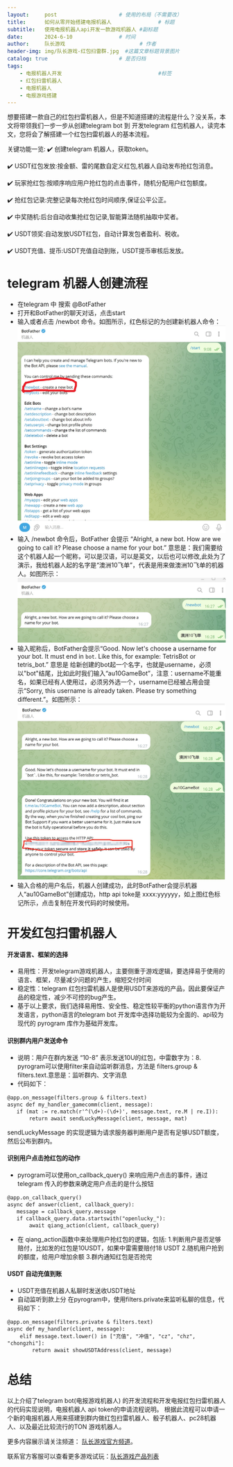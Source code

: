 ```yaml
---
layout:     post   				    # 使用的布局（不需要改）
title:      如何从零开始搭建电报机器人				# 标题 
subtitle:   使用电报机器人api开发一款游戏机器人 #副标题
date:       2024-6-10				# 时间
author:     队长游戏 						# 作者
header-img: img/队长游戏-红包扫雷群.jpg 	#这篇文章标题背景图片
catalog: true 						# 是否归档
tags:
    - 电报机器人开发								#标签
    - 红包扫雷机器人
    - 电报机器人
    - 电报游戏搭建
---
```

想要搭建一款自己的红包扫雷机器人，但是不知道搭建的流程是什么？没关系，本文将带领我们一步一步从创建telegram bot 到 开发telegram 红包机器人，读完本文，您将会了解搭建一个红包扫雷机器人的基本流程。

关键功能一览:
:heavy_check_mark: 创建telegram 机器人，获取token。

:heavy_check_mark: USDT红包发放:按金额、雷的尾数自定义红包,机器人自动发布抢红包消息。

:heavy_check_mark: 玩家抢红包:按顺序响应用户抢红包的点击事件，随机分配用户红包额度。

:heavy_check_mark: 抢红包记录:完整记录每次抢红包时间顺序,保证公平公正。

:heavy_check_mark: 中奖随机:后台自动收集抢红包记录,智能算法随机抽取中奖者。

:heavy_check_mark: USDT领奖:自动发放USDT红包，自动计算发包者盈利、税收。

:heavy_check_mark: USDT充值、提币:USDT充值自动到账，USDT提币审核后发放。

# telegram 机器人创建流程
- 在telegram 中 搜索 @BotFather
- 打开和BotFather的聊天对话，点击start
- 输入或者点击 /newbot 命令。如图所示，红色标记的为创建新机器人命令：
![create new telegram bot](./img/newbot.jpg "创建一个新的电报机器人")
- 输入 /newbot 命令后，BotFather 会提示 “Alright, a new bot. How are we going to call it? Please choose a name for your bot.” 意思是：我们需要给这个机器人起一个昵称，可以是汉语，可以是英文，以后也可以修改,此处为了演示，我给机器人起的名字是“澳洲10飞单”，代表是用来做澳洲10飞单的机器人。如图所示：
![create new nikename](./img/newbot_ans.jpg "创建机器人昵称")
- 输入昵称后，BotFather会提示“Good. Now let's choose a username for your bot. It must end in `bot`. Like this, for example: TetrisBot or tetris_bot.”
意思是 给新创建的bot起一个名字，也就是username，必须以"bot"结尾，比如此时我们输入“au10GameBot”，注意：username不能重名，如果已经有人使用过，必须另外选一个，username已经被占用会提示“Sorry, this username is already taken. Please try something different.”。如图所示：
![create new bot username](./img/bot_name.jpg "创建机器人名称")
- 输入合格的用户名后，机器人创建成功，此时BotFather会提示机器人“au10GameBot”创建成功，http api toke是 xxxx:yyyyyy，如上图红色标记所示，点击复制在开发代码的时候使用。

# 开发红包扫雷机器人

 #### 开发语言、框架的选择
 - 易用性：开发telegram游戏机器人，主要侧重于游戏逻辑，要选择易于使用的语言、框架，尽量减少问题的产生，缩短交付时间
 - 稳定性：telegram 红包扫雷机器人是使用USDT来游戏的产品，因此要保证产品的稳定性，减少不可控的bug产生。
 - 基于以上要求，我们选择易用性、安全性、稳定性较平衡的python语言作为开发语言，python语言的telegram bot 开发库中选择功能较为全面的、api较为现代的 pyrogram 库作为基础开发库。

 #### 识别群内用户发送命令
 - 说明：用户在群内发送 “10-8” 表示发送10U的红包，中雷数字为：8.
 pyrogram可以使用filter来自动监听群消息，方法是 filters.group & filters.text.意思是：监听群内、文字消息
 - 代码如下：
 ```
 @app.on_message(filters.group & filters.text)
async def my_handler_gamecomm(client, message):
    if (mat := re.match(r'^(\d+)-(\d+)', message.text, re.M | re.I)):
        return await sendLuckyMessage(client, message, mat)
 ```
 sendLuckyMessage 的实现逻辑为请求服务器判断用户是否有足够USDT额度，然后公布到群内。

 #### 识别用户点击抢红包的动作
 - pyrogram可以使用on_callback_query() 来响应用户点击的事件，通过telegram 传入的参数来确定用户点击的是什么按钮
 ```
@app.on_callback_query()
async def answer(client, callback_query):
    message = callback_query.message
    if callback_query.data.startswith("openlucky_"):
        await qiang_action(client, callback_query)
 ```
 - 在 qiang_action函数中来处理用户抢红包的逻辑，包括:
    1.判断用户是否足够赔付，比如发的红包是10USDT，如果中雷需要赔付18 USDT
    2.随机用户抢到的额度，给用户增加余额
    3.群内通知红包是否抢完
#### USDT 自动充值到账
- USDT充值在机器人私聊时发送收USDT地址
- 自动监听到款上分
在pyrogram中，使用filters.private来监听私聊的信息，代码如下：
```
@app.on_message(filters.private & filters.text)
async def my_handler(client, message):
    elif message.text.lower() in ["充值", "冲值", "cz", "chz", "chongzhi"]:
        return await showUSDTAddress(client, message)
```

# 总结
以上介绍了telegram bot(电报游戏机器人) 的开发流程和开发电报红包扫雷机器人的代码实现说明，电报机器人 api token的申请流程说明。
根据此流程可以申请一个新的电报机器人用来搭建到群内做红包扫雷机器人、骰子机器人、pc28机器人、以及最近比较流行的TON 游戏机器人。

更多内容展示请关注频道： [队长游戏官方频道](https://t.me/duizhangGame  "加入队长游戏官方频道，紧跟功能更新")。

联系官方客服可以查看更多游戏试玩：[队长游戏产品列表](https://t.me/captainGameBot  "队长游戏产品列表，查看更多产品")
